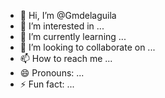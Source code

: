 - 👋 Hi, I’m @Gmdelaguila
- 👀 I’m interested in ...
- 🌱 I’m currently learning ...
- 💞️ I’m looking to collaborate on ...
- 📫 How to reach me ...
- 😄 Pronouns: ...
- ⚡ Fun fact: ...

<!---
Gmdelaguila/Gmdelaguila is a ✨ special ✨ repository because its `README.md` (this file) appears on your GitHub profile.
You can click the Preview link to take a look at your changes.
--->
